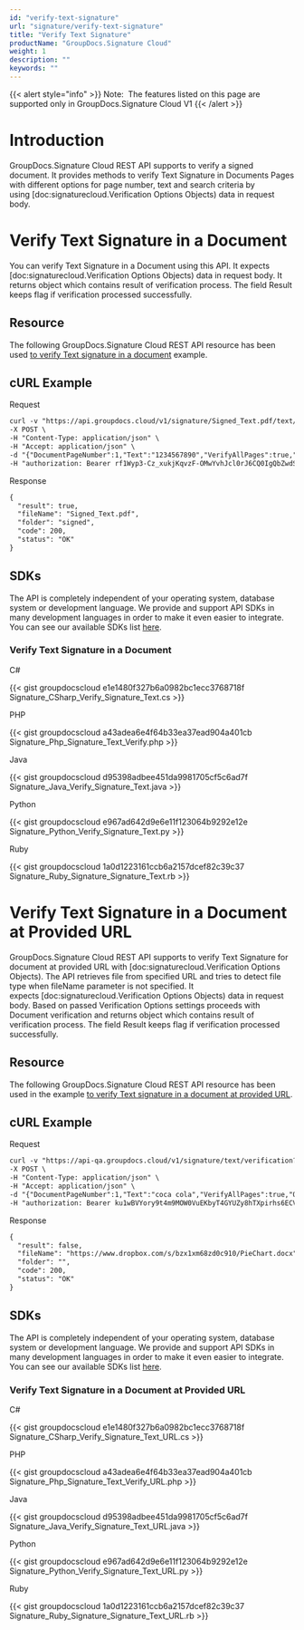 ```yaml
---
id: "verify-text-signature"
url: "signature/verify-text-signature"
title: "Verify Text Signature"
productName: "GroupDocs.Signature Cloud"
weight: 1
description: ""
keywords: ""
---
```


{{< alert style="info" >}}
Note:  The features listed on this page are supported only in GroupDocs.Signature Cloud V1
{{< /alert >}}










# Introduction #

GroupDocs.Signature Cloud REST API supports to verify a signed document. It provides methods to verify Text Signature in Documents Pages with different options for page number, text and search criteria by using [doc:signaturecloud.Verification Options Objects) data in request body.

# Verify Text Signature in a Document #

You can verify Text Signature in a Document using this API. It expects [doc:signaturecloud.Verification Options Objects) data in request body. It returns object which contains result of verification process. The field Result keeps flag if verification processed successfully.

## Resource ##

The following GroupDocs.Signature Cloud REST API resource has been used [to verify Text signature in a document](https://apireference.groupdocs.cloud/signature/#!/Verification/PostVerificationText) example.

## cURL Example ##





 Request

```html 
curl -v "https://api.groupdocs.cloud/v1/signature/Signed_Text.pdf/text/verification?Folder#signed" \
-X POST \
-H "Content-Type: application/json" \
-H "Accept: application/json" \
-d "{"DocumentPageNumber":1,"Text":"1234567890","VerifyAllPages":true,"OptionsType":"PdfVerifyTextOptionsData"}" \
-H "authorization: Bearer rf1Wyp3-Cz_xukjKqvzF-OMwYvhJcl0rJ6CQ0IgQbZwdSGTKYJziBpGNeDdzGSwwXgsRLCCfPLhHJBKPv8dzqX3tGA8n8SA4tXhLdnGh-hws2gQgmCWEjF0RpzEdJA6jh6tGZyOSAa2GlTrLhuflBwjMB5-dc8JwRmI-ssOiXkO3fSRxnwWuWih24Co8-n8elsun4HxZVMqCzXepAiXBV9UBeUktV_PLclri_lTJEnDzoJRzfRyDigjb2-luODo9aX8DFseboggoCIMKDoyLPSVHnFXgs5EWV2aQ_DgRm_D6UPn2T1Gn7OAIe-T8aA7ypDCoR-wuTJdB8o7T0f2I8K-8FrXCy2Sgb8B5QPpAOcLdiBBqFxRdk8f2c67J-rSbm2WUPWK65pbLa8NGHHdIRKuiI87NmphWuKc39a_zcgEg4MnHSlDeephmStnLS8OayQObNdLQBYAmoeQeVpZRy9t9bcU"
 ```




 Response

```html 
{
  "result": true,
  "fileName": "Signed_Text.pdf",
  "folder": "signed",
  "code": 200,
  "status": "OK"
}
 ```






## SDKs ##

The API is completely independent of your operating system, database system or development language. We provide and support API SDKs in many development languages in order to make it even easier to integrate. You can see our available SDKs list [here](https://github.com/groupdocs-signature-cloud).

### Verify Text Signature in a Document ###





 C#




{{< gist groupdocscloud e1e1480f327b6a0982bc1ecc3768718f Signature_CSharp_Verify_Signature_Text.cs >}}







 PHP




{{< gist groupdocscloud a43adea6e4f64b33ea37ead904a401cb Signature_Php_Signature_Text_Verify.php >}}







 Java




{{< gist groupdocscloud d95398adbee451da9981705cf5c6ad7f Signature_Java_Verify_Signature_Text.java >}}







 Python




{{< gist groupdocscloud e967ad642d9e6e11f123064b9292e12e Signature_Python_Verify_Signature_Text.py >}}







 Ruby




{{< gist groupdocscloud 1a0d1223161ccb6a2157dcef82c39c37 Signature_Ruby_Signature_Signature_Text.rb >}}









# Verify Text Signature in a Document at Provided URL #

GroupDocs.Signature Cloud REST API supports to verify Text Signature for document at provided URL with [doc:signaturecloud.Verification Options Objects). The API retrieves file from specified URL and tries to detect file type when fileName parameter is not specified. It expects [doc:signaturecloud.Verification Options Objects)  data in request body. Based on passed Verification Options settings proceeds with Document verification and returns object which contains result of verification process. The field Result keeps flag if verification processed successfully.

## Resource ##

The following GroupDocs.Signature Cloud REST API resource has been used in the example [to verify Text signature in a document at provided URL](https://apireference.groupdocs.cloud/signature/#!/Verification/PostVerificationTextFromUrl).

## cURL Example ##





 Request

```html 
curl -v "https://api-qa.groupdocs.cloud/v1/signature/text/verification?url#https%3A%2F%2Fwww.dropbox.com%2Fs%2Fbzx1xm68zd0c910%2FPieChart.docx" \
-X POST \
-H "Content-Type: application/json" \
-H "Accept: application/json" \
-d "{"DocumentPageNumber":1,"Text":"coca cola","VerifyAllPages":true,"OptionsType":"WordsVerifyTextOptionsData"}" \
-H "authorization: Bearer ku1wBVYory9t4m9MOW0VuEKbyT4GYUZy8hTXpirhs6ECV_3dQhlbwLHn8ffsX650Syt0hDq2vXZNia70T1NY0jG32h_LUxQoRrVQMvV88P5Y0EbmBinPsmEAuqFHCR2ahhWJqZhidpXU7tP_PHh5IXuZ-cmmW1VUARtj73oE-B4gyD8WEJ1i0CgEM8-Do2843TpCgueqczRgCikeKy8ftSjhgNr2HfYGIc8Fjn152yE3o-wi2VvYwRmEquF28di-zDCxVcZa742ENp9d5GLs1obG8Y-pf-FwQDFcvj-XreWt9U1_dNbTaRiREsrliisAxFAM7qUG1zRZpNISX_kEYC6NqaLlebMIAd5-WHL_PeK2reld-DMURVsniqsgHSxNRnQpmxoJ-YVeQQeN7ZoMBrI4G3zWMeRrUwWR2UmS4jfBlckpfCjkvGZ7ydbzWp3qkLmE3Ns95uf1ccJuvESN9yWkUmg"
 ```




 Response

```html 
{
  "result": false,
  "fileName": "https://www.dropbox.com/s/bzx1xm68zd0c910/PieChart.docx",
  "folder": "",
  "code": 200,
  "status": "OK"
}
 ```






## SDKs ##

The API is completely independent of your operating system, database system or development language. We provide and support API SDKs in many development languages in order to make it even easier to integrate. You can see our available SDKs list [here](https://github.com/groupdocs-signature-cloud).

### Verify Text Signature in a Document at Provided URL ###





 C#




{{< gist groupdocscloud e1e1480f327b6a0982bc1ecc3768718f Signature_CSharp_Verify_Signature_Text_URL.cs >}}







 PHP




{{< gist groupdocscloud a43adea6e4f64b33ea37ead904a401cb Signature_Php_Signature_Text_Verify_URL.php >}}







 Java




{{< gist groupdocscloud d95398adbee451da9981705cf5c6ad7f Signature_Java_Verify_Signature_Text_URL.java >}}







 Python




{{< gist groupdocscloud e967ad642d9e6e11f123064b9292e12e Signature_Python_Verify_Signature_Text_URL.py >}}







 Ruby




{{< gist groupdocscloud 1a0d1223161ccb6a2157dcef82c39c37 Signature_Ruby_Signature_Signature_Text_URL.rb >}}







